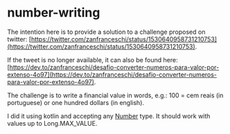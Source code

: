 # number-writing

The intention here is to provide a solution to a challenge proposed on twitter: [https://twitter.com/zanfranceschi/status/1530640958731210753](https://twitter.com/zanfranceschi/status/1530640958731210753).

If the tweet is no longer available, it can also be found here: [https://dev.to/zanfranceschi/desafio-converter-numeros-para-valor-por-extenso-4o97](https://dev.to/zanfranceschi/desafio-converter-numeros-para-valor-por-extenso-4o97).

The challenge is to write a financial value in words, e.g.: 100 = cem reais (in portuguese) or one hundred dollars (in english).

I did it using kotlin and accepting any [Number](https://kotlinlang.org/api/latest/jvm/stdlib/kotlin/-number/) type. It should work with values up to Long.MAX_VALUE.
